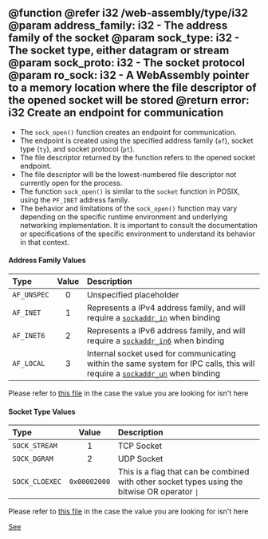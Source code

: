 @function
@refer i32 /web-assembly/type/i32
@param address_family: i32 - The address family of the socket
@param sock_type: i32 - The socket type, either datagram or stream
@param sock_proto: i32 - The socket protocol
@param ro_sock: i32 - A WebAssembly pointer to a memory location where the file descriptor of the opened socket will be stored
@return error: i32
Create an endpoint for communication
---

- The `sock_open()` function creates an endpoint for communication.
- The endpoint is created using the specified address family (`af`), socket type (`ty`), and socket protocol (`pt`).
- The file descriptor returned by the function refers to the opened socket endpoint.
- The file descriptor will be the lowest-numbered file descriptor not currently open for the process.
- The function `sock_open()` is similar to the `socket` function in POSIX, using the `PF_INET` address family.
- The behavior and limitations of the `sock_open()` function may vary depending on the specific runtime environment and underlying networking implementation. It is important to consult the documentation or specifications of the specific environment to understand its behavior in that context.

#### Address Family Values

| Type        | Value | Description |
|  :-         |  :-:  | :-          |
| `AF_UNSPEC` |   0   | Unspecified placeholder |
| `AF_INET`   |   1   | Represents a IPv4 address family, and will require a [`sockaddr_in`](./sock_bind#ipv4) when binding |
| `AF_INET6`  |   2   | Represents a IPv6 address family, and will require a [`sockaddr_in6`](./sock_bind#ipv6) when binding |
| `AF_LOCAL`  |   3   | Internal socket used for communicating within the same system for IPC calls, this will require a [`sockaddr_un`](./sock_bind#ipc) when binding |

Please refer to [this file](https://github.com/wasix-org/wasix-libc/blob/main/expected/wasm32-wasi/predefined-macros.txt) in the case the value you are looking for isn't here

#### Socket Type Values

| Type           | Value | Description |
| :-             |  :-:  | :-          |
| `SOCK_STREAM`  |   1   | TCP Socket  |
| `SOCK_DGRAM`   |   2   | UDP Socket  |
| `SOCK_CLOEXEC` | `0x00002000` | This is a flag that can be combined with other socket types using the bitwise OR operator  `\|` |

Please refer to [this file](https://github.com/wasix-org/wasix-libc/blob/main/expected/wasm32-wasi/predefined-macros.txt) in the case the value you are looking for isn't here

[See](https://wasix.org/docs/api-reference/wasix/sock_open)